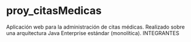 # proy_citasMedicas
Aplicación web para la administración de citas médicas. Realizado sobre una arquitectura Java Enterprise estándar (monolítica).
INTEGRANTES

